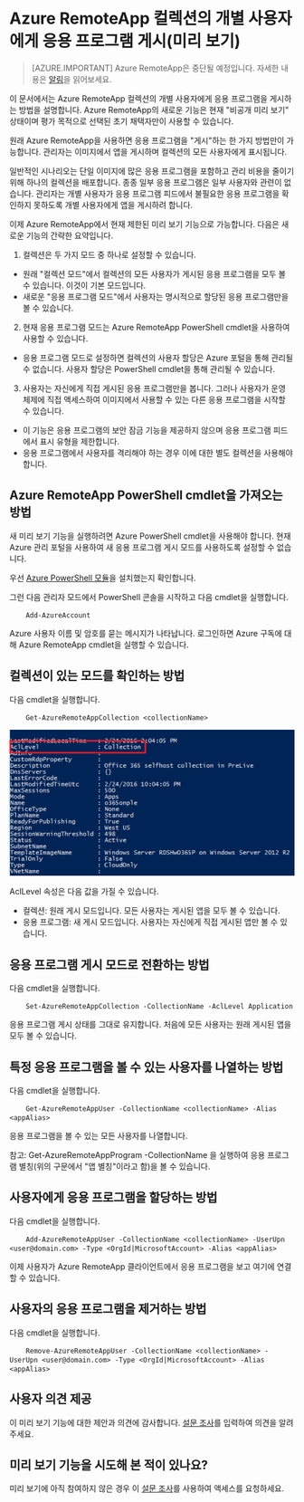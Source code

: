 <properties
   pageTitle="Azure RemoteApp 컬렉션의 개별 사용자에게 응용 프로그램 게시(미리 보기) | Microsoft Azure"
   description="Azure RemoteApp에서 그룹 대신 개별 사용자에게 앱을 게시할 수 있는 방법에 대해 알아봅니다."
   services="remoteapp-preview"
   documentationCenter=""
   authors="piotrci"
   manager="mbaldwin"
   editor=""/>

<tags
   ms.service="remoteapp"
   ms.devlang="na"
   ms.topic="hero-article"
   ms.tgt_pltfrm="na"
   ms.workload="compute"
   ms.date="08/15/2016"
   ms.author="piotrci"/>

# Azure RemoteApp 컬렉션의 개별 사용자에게 응용 프로그램 게시(미리 보기)

> [AZURE.IMPORTANT]
Azure RemoteApp은 중단될 예정입니다. 자세한 내용은 [알림](https://go.microsoft.com/fwlink/?linkid=821148)을 읽어보세요.

이 문서에서는 Azure RemoteApp 컬렉션의 개별 사용자에게 응용 프로그램을 게시하는 방법을 설명합니다. Azure RemoteApp의 새로운 기능은 현재 "비공개 미리 보기" 상태이며 평가 목적으로 선택된 초기 채택자만이 사용할 수 있습니다.

원래 Azure RemoteApp을 사용하면 응용 프로그램을 "게시"하는 한 가지 방법만이 가능합니다. 관리자는 이미지에서 앱을 게시하며 컬렉션의 모든 사용자에게 표시됩니다.

일반적인 시나리오는 단일 이미지에 많은 응용 프로그램을 포함하고 관리 비용을 줄이기 위해 하나의 컬렉션을 배포합니다. 종종 일부 응용 프로그램은 일부 사용자와 관련이 없습니다. 관리자는 개별 사용자가 응용 프로그램 피드에서 불필요한 응용 프로그램을 확인하지 못하도록 개별 사용자에게 앱을 게시하려 합니다.

이제 Azure RemoteApp에서 현재 제한된 미리 보기 기능으로 가능합니다. 다음은 새로운 기능의 간략한 요약입니다.

1. 컬렉션은 두 가지 모드 중 하나로 설정할 수 있습니다.
 
  - 원래 "컬렉션 모드"에서 컬렉션의 모든 사용자가 게시된 응용 프로그램을 모두 볼 수 있습니다. 이것이 기본 모드입니다.
  - 새로운 "응용 프로그램 모드"에서 사용자는 명시적으로 할당된 응용 프로그램만을 볼 수 있습니다.

2. 현재 응용 프로그램 모드는 Azure RemoteApp PowerShell cmdlet을 사용하여 사용할 수 있습니다.

  - 응용 프로그램 모드로 설정하면 컬렉션의 사용자 할당은 Azure 포털을 통해 관리될 수 없습니다. 사용자 할당은 PowerShell cmdlet을 통해 관리될 수 있습니다.

3. 사용자는 자신에게 직접 게시된 응용 프로그램만을 봅니다. 그러나 사용자가 운영 체제에 직접 액세스하여 이미지에서 사용할 수 있는 다른 응용 프로그램을 시작할 수 있습니다.
  - 이 기능은 응용 프로그램의 보안 잠금 기능을 제공하지 않으며 응용 프로그램 피드에서 표시 유형을 제한합니다.
  - 응용 프로그램에서 사용자를 격리해야 하는 경우 이에 대한 별도 컬렉션을 사용해야 합니다.

## Azure RemoteApp PowerShell cmdlet을 가져오는 방법

새 미리 보기 기능을 실행하려면 Azure PowerShell cmdlet을 사용해야 합니다. 현재 Azure 관리 포털을 사용하여 새 응용 프로그램 게시 모드를 사용하도록 설정할 수 없습니다.

우선 [Azure PowerShell 모듈](../powershell-install-configure.md)을 설치했는지 확인합니다.

그런 다음 관리자 모드에서 PowerShell 콘솔을 시작하고 다음 cmdlet을 실행합니다.

		Add-AzureAccount

Azure 사용자 이름 및 암호를 묻는 메시지가 나타납니다. 로그인하면 Azure 구독에 대해 Azure RemoteApp cmdlet을 실행할 수 있습니다.

## 컬렉션이 있는 모드를 확인하는 방법

다음 cmdlet을 실행합니다.

		Get-AzureRemoteAppCollection <collectionName>

![컬렉션 모드를 확인합니다.](./media/remoteapp-perapp/araacllelvel.png)

AclLevel 속성은 다음 값을 가질 수 있습니다.

- 컬렉션: 원래 게시 모드입니다. 모든 사용자는 게시된 앱을 모두 볼 수 있습니다.
- 응용 프로그램: 새 게시 모드입니다. 사용자는 자신에게 직접 게시된 앱만 볼 수 있습니다.

## 응용 프로그램 게시 모드로 전환하는 방법

다음 cmdlet을 실행합니다.

		Set-AzureRemoteAppCollection -CollectionName -AclLevel Application

응용 프로그램 게시 상태를 그대로 유지합니다. 처음에 모든 사용자는 원래 게시된 앱을 모두 볼 수 있습니다.

## 특정 응용 프로그램을 볼 수 있는 사용자를 나열하는 방법

다음 cmdlet을 실행합니다.

		Get-AzureRemoteAppUser -CollectionName <collectionName> -Alias <appAlias>

응용 프로그램을 볼 수 있는 모든 사용자를 나열합니다.

참고: Get-AzureRemoteAppProgram -CollectionName <collectionName>을 실행하여 응용 프로그램 별칭(위의 구문에서 "앱 별칭"이라고 함)을 볼 수 있습니다.

## 사용자에게 응용 프로그램을 할당하는 방법

다음 cmdlet을 실행합니다.

		Add-AzureRemoteAppUser -CollectionName <collectionName> -UserUpn <user@domain.com> -Type <OrgId|MicrosoftAccount> -Alias <appAlias>

이제 사용자가 Azure RemoteApp 클라이언트에서 응용 프로그램을 보고 여기에 연결할 수 있습니다.

## 사용자의 응용 프로그램을 제거하는 방법

다음 cmdlet을 실행합니다.

		Remove-AzureRemoteAppUser -CollectionName <collectionName> -UserUpn <user@domain.com> -Type <OrgId|MicrosoftAccount> -Alias <appAlias>

## 사용자 의견 제공
이 미리 보기 기능에 대한 제안과 의견에 감사합니다. [설문 조사](http://www.instant.ly/s/FDdrb)를 입력하여 의견을 알려주세요.

## 미리 보기 기능을 시도해 본 적이 있나요?
미리 보기에 아직 참여하지 않은 경우 이 [설문 조사](http://www.instant.ly/s/AY83p)를 사용하여 액세스를 요청하세요.

<!---HONumber=AcomDC_0817_2016-->